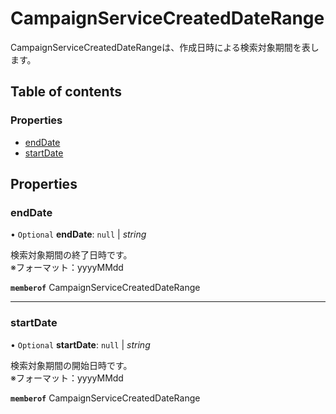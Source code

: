 # CampaignServiceCreatedDateRange


<div lang=\"ja\"> CampaignServiceCreatedDateRangeは、作成日時による検索対象期間を表します。 </div> 

## Table of contents

### Properties

- [endDate](campaignservicecreateddaterange.md#enddate)
- [startDate](campaignservicecreateddaterange.md#startdate)

## Properties

### endDate

• `Optional` **endDate**: ``null`` \| *string*

<div lang=\"ja\"> 検索対象期間の終了日時です。<br> ※フォーマット：yyyyMMdd </div> 

**`memberof`** CampaignServiceCreatedDateRange

___

### startDate

• `Optional` **startDate**: ``null`` \| *string*

<div lang=\"ja\"> 検索対象期間の開始日時です。<br> ※フォーマット：yyyyMMdd </div> 

**`memberof`** CampaignServiceCreatedDateRange
